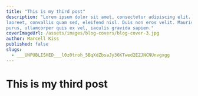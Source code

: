 ```yaml
---
title: "This is my third post"
description: "Lorem ipsum dolor sit amet, consectetur adipiscing elit. Vivamus a magna
laoreet, convallis quam sed, eleifend nisl. Duis non eros velit. Mauris velit
purus, ullamcorper quis ex vel, iaculis gravida sapien."
coverImageUrl: /assets/images/blog-covers/blog-cover-3.jpg
author: Marcell Kiss
published: false
slugs:
  - ___UNPUBLISHED___l0z0troh_5BqXdZbsaJy36KTwed2EZJNCNUnvgxgg
---
```


# This is my third post

